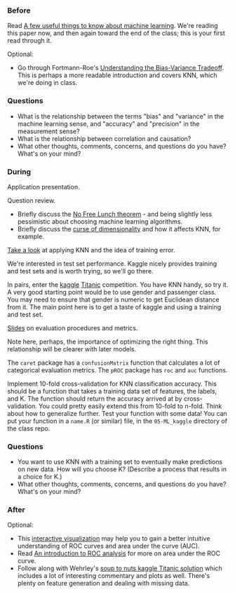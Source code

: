 ### Before

Read [A few useful things to know about machine learning](http://homes.cs.washington.edu/~pedrod/papers/cacm12.pdf). We're reading this paper now, and then again toward the end of the class; this is your first read through it.

Optional:

 * Go through Fortmann-Roe's [Understanding the Bias-Variance Tradeoff](http://scott.fortmann-roe.com/docs/BiasVariance.html). This is perhaps a more readable introduction and covers KNN, which we're doing in class.


### Questions

 * What is the relationship between the terms "bias" and "variance" in the machine learning sense, and "accuracy" and "precision" in the measurement sense?
 * What is the relationship between correlation and causation?
 * What other thoughts, comments, concerns, and questions do you have? What's on your mind?


### During

Application presentation.

Question review.

 * Briefly discuss the [No Free Lunch theorem](http://en.wikipedia.org/wiki/No_free_lunch_theorem) - and being slightly less pessimistic about choosing machine learning algorithms.
 * Briefly discuss the [curse of dimensionality](http://www.statsoft.com/Portals/0/blog/curse-of-dimensionality.jpg) and how it affects KNN, for example.

[Take a look](knn_iris_demo.Rmd) at applying KNN and the idea of training error.

We're interested in test set performance. Kaggle nicely provides training and test sets and is worth trying, so we'll go there.

In pairs, enter the [kaggle](http://www.kaggle.com/) [Titanic](http://www.kaggle.com/c/titanic-gettingStarted) competition. You have KNN handy, so try it. A very good starting point would be to use gender and passenger class. You may need to ensure that gender is numeric to get Euclidean distance from it. The main point here is to get a taste of kaggle and using a training and test set.

[Slides](slides.pdf) on evaluation procedures and metrics.

Note here, perhaps, the importance of optimizing the right thing. This relationship will be clearer with later models.

The `caret` package has a `confusionMatrix` function that calculates a lot of categorical evaluation metrics. The `pROC` package has `roc` and `auc` functions.

Implement 10-fold cross-validation for KNN classification accuracy. This should be a function that takes a training data set of features, the labels, and K. The function should return the accuracy arrived at by cross-validation. You could pretty easily extend this from 10-fold to n-fold. Think about how to generalize further. Test your function with some data! You can put your function in a `name.R` (or similar) file, in the `05-ML_kaggle` directory of the class repo.


### Questions

 * You want to use KNN with a training set to eventually make predictions on new data. How will you choose K? (Describe a process that results in a choice for K.)
 * What other thoughts, comments, concerns, and questions do you have? What's on your mind?


### After

Optional:

 * This [interactive visualization](http://www.navan.name/roc/) may help you to gain a better intuitive understanding of ROC curves and area under the curve (AUC).
 * Read [An introduction to ROC analysis](https://ccrma.stanford.edu/workshops/mir2009/references/ROCintro.pdf) for more on area under the ROC curve.
 * Follow along with Wehrley's [soup to nuts kaggle Titanic solution](https://github.com/wehrley/wehrley.github.io/blob/master/SOUPTONUTS.md) which includes a lot of interesting commentary and plots as well. There's plenty on feature generation and dealing with missing data.
